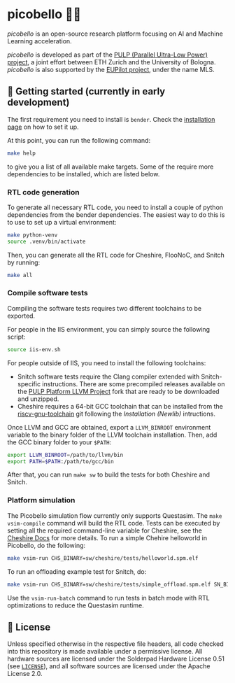 # picobello 👌🏻

*picobello* is an open-source research platform focusing on AI and Machine Learning acceleration.

*picobello* is developed as part of the [PULP (Parallel Ultra-Low Power) project](https://pulp-platform.org/), a joint effort between ETH Zurich and the University of Bologna. *picobello* is also supported by the [EUPilot project](https://eupilot.eu), under the name MLS.

## 🚧 Getting started (currently in early development)
The first requirement you need to install is `bender`. Check the [installation page](https://github.com/pulp-platform/bender/tree/master?tab=readme-ov-file#installation) on how to set it up.

At this point, you can run the following command:

```bash
make help
```

to give you a list of all available make targets. Some of the require more dependencies to be installed, which are listed below.

### RTL code generation

To generate all necessary RTL code, you need to install a couple of python dependencies from the bender dependencies. The easiest way to do this is to use to set up a virtual environment:

```bash
make python-venv
source .venv/bin/activate
```

Then, you can generate all the RTL code for Cheshire, FlooNoC, and Snitch by running:

```bash
make all
```

### Compile software tests
Compiling the software tests requires two different toolchains to be exported.

For people in the IIS environment, you can simply source the following script:

```bash
source iis-env.sh
```

For people outside of IIS, you need to install the following toolchains:

* Snitch software tests require the Clang compiler extended with Snitch-specific instructions. There are some precompiled releases available on the [PULP Platform LLVM Project](https://github.com/pulp-platform/llvm-project/releases/download/0.12.0/riscv32-pulp-llvm-ubuntu2004-0.12.0.tar.gz) fork that are ready to be downloaded and unzipped.
* Cheshire requires a 64-bit GCC toolchain that can be installed from the [riscv-gnu-toolchain](https://github.com/riscv-collab/riscv-gnu-toolchain) git following the *Installation (Newlib)* intructions.

Once LLVM and GCC are obtained, export a `LLVM_BINROOT` environment variable to the binary folder of the LLVM toolchain installation. Then, add the GCC binary folder to your `$PATH`:

```bash
export LLVM_BINROOT=/path/to/llvm/bin
export PATH=$PATH:/path/to/gcc/bin
```

After that, you can run `make sw` to build the tests for both Cheshire and Snitch.

### Platform simulation
The Picobello simulation flow currently only supports Questasim. The `make vsim-compile` command will build the RTL code.
Tests can be executed by setting all the required command-line variable for Cheshire, see the [Cheshire Docs](https://pulp-platform.github.io/cheshire/gs/) for more details.
To run a simple Chehire helloworld in Picobello, do the following:

```bash
make vsim-run CHS_BINARY=sw/cheshire/tests/helloworld.spm.elf
```
To run an offloading example test for Snitch, do:

```bash
make vsim-run CHS_BINARY=sw/cheshire/tests/simple_offload.spm.elf SN_BINARY=sw/snitch/tests/build/simple.elf
```

Use the `vsim-run-batch` command to run tests in batch mode with RTL optimizations to reduce the Questasim runtime.

## 🔐 License
Unless specified otherwise in the respective file headers, all code checked into this repository is made available under a permissive license. All hardware sources are licensed under the Solderpad Hardware License 0.51 (see [`LICENSE`](LICENSE)), and all software sources are licensed under the Apache License 2.0.
